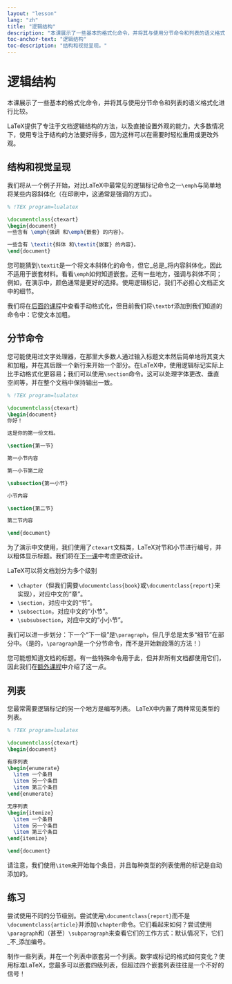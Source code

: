 ```yaml
---
layout: "lesson"
lang: "zh"
title: "逻辑结构"
description: "本课展示了一些基本的格式化命令，并将其与使用分节命令和列表的语义格式化进行比较。"
toc-anchor-text: "逻辑结构"
toc-description: "结构和视觉呈现。"
---
```


# 逻辑结构

<span
  class="summary">本课展示了一些基本的格式化命令，并将其与使用分节命令和列表的语义格式化进行比较。</span>

LaTeX提供了专注于文档逻辑结构的方法，以及直接设置外观的能力。大多数情况下，使用专注于结构的方法要好得多，因为这样可以在需要时轻松重用或更改外观。

## 结构和视觉呈现

我们将从一个例子开始，对比LaTeX中最常见的逻辑标记命令之一`\emph`与简单地将某些内容斜体化（在印刷中，这通常是强调的方式）。

```latex
% !TEX program=lualatex

\documentclass{ctexart}
\begin{document}
一些含有 \emph{强调 和\emph{嵌套} 的内容}。

一些含有 \textit{斜体 和\textit{嵌套} 的内容}。
\end{document}
```

您可能猜到`\textit`是一个将文本斜体化的命令，但它_总是_将内容斜体化，因此不适用于嵌套材料。看看`\emph`如何知道嵌套。还有一些地方，强调与斜体不同；例如，在演示中，颜色通常是更好的选择。使用逻辑标记，我们不必担心文档正文中的细节。

我们将在[后面的课程](lesson-11)中查看手动格式化，但目前我们将`\textbf`添加到我们知道的命令中：它使文本加粗。

## 分节命令

您可能使用过文字处理器，在那里大多数人通过输入标题文本然后简单地将其变大和加粗，并在其后跟一个新行来开始一个部分。在LaTeX中，使用逻辑标记实际上比手动格式化更容易；我们可以使用`\section`命令。这可以处理字体更改、垂直空间等，并在整个文档中保持输出一致。

```latex
% !TEX program=lualatex

\documentclass{ctexart}
\begin{document}
你好！

这是你的第一份文档。

\section{第一节}

第一小节内容

第一小节第二段

\subsection{第一小节}

小节内容

\section{第二节}

第二节内容

\end{document}
```

为了演示中文使用，我们使用了`ctexart`文档类，LaTeX对节和小节进行编号，并以粗体显示标题。我们将在[下一课](lesson-05)中考虑更改设计。

LaTeX可以将文档划分为多个级别

- `\chapter`（但我们需要`\documentclass{book}`或`\documentclass{report}`来实现），对应中文的“章”。
- `\section`，对应中文的“节”。
- `\subsection`，对应中文的“小节”。
- `\subsubsection`，对应中文的“小小节”。

我们可以进一步划分：下一个“下一级”是`\paragraph`，但几乎总是太多“细节”在部分中。（是的，`\paragraph`是一个分节命令，而不是开始新段落的方法！）

您可能想知道文档的标题。有一些特殊命令用于此，但并非所有文档都使用它们，因此我们在[额外课程](more-04)中介绍了这一点。

## 列表

您最常需要逻辑标记的另一个地方是编写列表。
LaTeX中内置了两种常见类型的列表。

```latex
% !TEX program=lualatex

\documentclass{ctexart}
\begin{document}

有序列表
\begin{enumerate}
  \item 一个条目
  \item 另一个条目
  \item 第三个条目
\end{enumerate}

无序列表
\begin{itemize}
  \item 一个条目
  \item 另一个条目
  \item 第三个条目
\end{itemize}

\end{document}
```

请注意，我们使用`\item`来开始每个条目，并且每种类型的列表使用的标记是自动添加的。

## 练习

尝试使用不同的分节级别。尝试使用`\documentclass{report}`而不是`\documentclass{article}`并添加`\chapter`命令。它们看起来如何？尝试使用`\paragraph`和（甚至）`\subparagraph`来查看它们的工作方式：默认情况下，它们_不_添加编号。

制作一些列表，并在一个列表中嵌套另一个列表。数字或标记的格式如何变化？使用标准LaTeX，您最多可以嵌套四级列表，但超过四个嵌套列表往往是一个不好的信号！

